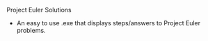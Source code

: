 Project Euler Solutions

- An easy to use .exe that displays steps/answers to Project Euler problems.